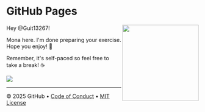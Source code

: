 # GitHub Pages

<img src="https://octodex.github.com/images/Professortocat_v2.png" align="right" height="200px" />

Hey @Guit13267!

Mona here. I'm done preparing your exercise. Hope you enjoy! 💚

Remember, it's self-paced so feel free to take a break! ☕️

[![](https://img.shields.io/badge/Go%20to%20Exercise-%E2%86%92-1f883d?style=for-the-badge&logo=github&labelColor=197935)](https://github.com/Guit13267/acessibilidade-na-web-melhorando-a-experiencia-do-usu-rio/issues/1)

---

&copy; 2025 GitHub &bull; [Code of Conduct](https://www.contributor-covenant.org/version/2/1/code_of_conduct/code_of_conduct.md) &bull; [MIT License](https://gh.io/mit)

